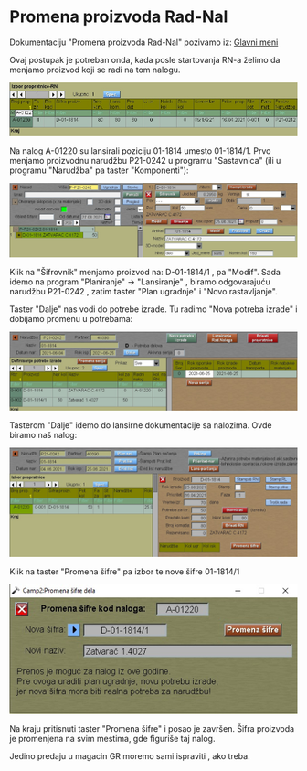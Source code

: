 # Promena proizvoda Rad-Nal

Dokumentaciju "Promena proizvoda Rad-Nal" pozivamo iz:  [Glavni meni](../../../index_sr.md)

Ovaj postupak je potreban onda, kada posle startovanja RN-a želimo da menjamo proizvod koji se radi na tom nalogu.

![Image](propro_nal_01.jpg)

Na nalog A-01220 su lansirali poziciju 01-1814 umesto 01-1814/1.
Prvo menjamo proizvodnu narudžbu P21-0242 u programu "Sastavnica" 
(ili u programu "Narudžba" pa taster "Komponenti"):

![Image](propro_nal_02.jpg)

Klik na "Šifrovnik" menjamo proizvod na: D-01-1814/1 , pa "Modif".
Sada idemo na program "Planiranje" -> "Lansiranje" , biramo odgovarajuću narudžbu P21-0242 , zatim taster "Plan ugradnje" i "Novo rastavljanje".

Taster "Dalje" nas vodi do potrebe izrade. Tu radimo "Nova potreba  izrade" i dobijamo promenu u potrebama:

![Image](propro_nal_03.jpg)

Tasterom "Dalje" idemo do lansirne dokumentacije sa nalozima.
Ovde biramo naš nalog:

![Image](propro_nal_04.jpg)

Klik na taster "Promena šifre"  pa izbor te nove šifre 01-1814/1

![Image](propro_nal_05.jpg)

Na kraju pritisnuti taster "Promena šifre" i posao je završen.
Šifra proizvoda je promenjena na svim mestima, gde figuriše taj nalog.

Jedino predaju u magacin GR moremo sami ispraviti , ako treba.
